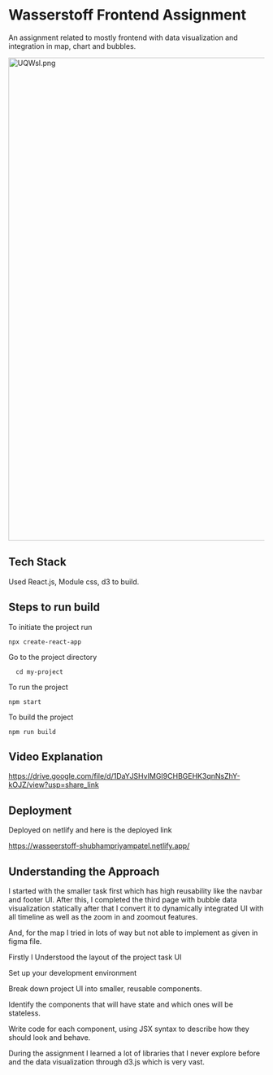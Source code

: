 
# Wasserstoff Frontend Assignment

An assignment related to mostly frontend with data visualization and integration in map, chart and bubbles.

<img src="https://imgtr.ee/images/2023/03/31/UQWsl.png" alt="UQWsl.png" width="950" />


## Tech Stack

Used React.js, Module css, d3 to build.

## Steps to run build

To initiate the project run
```
npx create-react-app
```

Go to the project directory

```
  cd my-project
```

To run the project

```
npm start
```

To build the project

```
npm run build
```
## Video Explanation 

https://drive.google.com/file/d/1DaYJSHvIMGI9CHBGEHK3qnNsZhY-kOJZ/view?usp=share_link

## Deployment

Deployed on netlify and here is the deployed link

https://wasseerstoff-shubhampriyampatel.netlify.app/


## Understanding the Approach

I started with the smaller task first which has high reusability like the navbar and footer UI. After this, I completed the third page with bubble data visualization statically after that I convert it to dynamically integrated UI with all timeline as well as the zoom in and zoomout features.

And, for the map I tried in lots of way but not able to implement as given in figma file.

Firstly I Understood the layout of the project task UI

Set up your development environment

Break down project UI into smaller, reusable components.

Identify the components that will have state and which ones will be stateless.

Write code for each component, using JSX syntax to describe how they should look and behave.

During the assignment I learned a lot of libraries that I never explore before and the data visualization through d3.js which is very vast.
